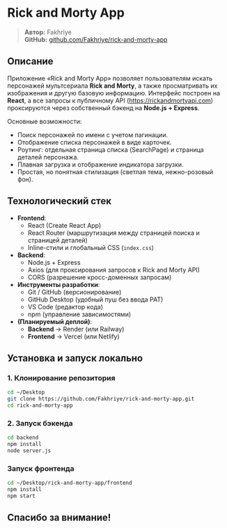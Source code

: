 # Rick and Morty App

> **Автор:** Fakhriye                                 
> **GitHub:** [github.com/Fakhriye/rick-and-morty-app](https://github.com/Fakhriye/rick-and-morty-app)


## Описание 

Приложение «Rick and Morty App» позволяет пользователям искать персонажей мультсериала **Rick and Morty**, а также просматривать их изображения и другую базовую информацию. Интерфейс построен на **React**, а все запросы к публичному API (https://rickandmortyapi.com) проксируются через собственный бэкенд на **Node.js + Express**.

Основные возможности:
- Поиск персонажей по имени с учетом пагинации.
- Отображение списка персонажей в виде карточек.
- Роутинг: отдельная страница списка (SearchPage) и страница деталей персонажа.
- Плавная загрузка и отображение индикатора загрузки.
- Простая, но понятная стилизация (светлая тема, нежно-розовый фон).

## Технологический стек

- **Frontend**:
  - React (Create React App)
  - React Router (маршрутизация между страницей поиска и страницей деталей)
  - Inline-стили и глобальный CSS (`index.css`)
- **Backend**:
  - Node.js + Express
  - Axios (для проксирования запросов к Rick and Morty API)
  - CORS (разрешение кросс-доменных запросам)
- **Инструменты разработки**:
  - Git / GitHub (версионирование)
  - GitHub Desktop (удобный пуш без ввода PAT)
  - VS Code (редактор кода)
  - npm (управление зависимостями)
- **(Планируемый деплой)**:
  - **Backend** → Render (или Railway)
  - **Frontend** → Vercel (или Netlify)

## Установка и запуск локально

### 1. Клонирование репозитория

```bash
cd ~/Desktop
git clone https://github.com/Fakhriye/rick-and-morty-app.git
cd rick-and-morty-app
```

### 2. Запуск бэкенда

```bash
cd backend
npm install
node server.js
```

### Запуск фронтенда

```bash
cd ~/Desktop/rick-and-morty-app/frontend
npm install
npm start
```

## Спасибо за внимание!
